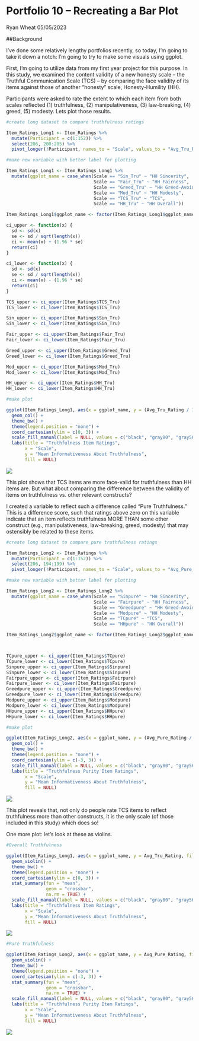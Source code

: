 Portfolio 10 – Recreating a Bar Plot
================
Ryan Wheat
05/05/2023

\##Background

I’ve done some relatively lengthy portfolios recently, so today, I’m
going to take it down a notch: I’m going to try to make some visuals
using ggplot.

First, I’m going to utilize data from my first year project for this
purpose. In this study, we examined the content validity of a new
honesty scale – the Truthful Communication Scale (TCS) – by comparing
the face validity of its items against those of another “honesty” scale,
Honesty-Humility (HH).

Participants were asked to rate the extent to which each item from both
scales reflected (1) truthfulness, (2) manipulativeness, (3)
law-breaking, (4) greed, (5) modesty. Lets plot those results.

``` r
#create long dataset to compare truthfulness ratings

Item_Ratings_Long1 <- Item_Ratings %>%
  mutate(Participant = c(1:152)) %>%
  select(206, 200:205) %>%
  pivot_longer(!Participant, names_to = "Scale", values_to = "Avg_Tru_Rating")

#make new variable with better label for plotting

Item_Ratings_Long1 <- Item_Ratings_Long1 %>%
  mutate(ggplot_name = case_when(Scale == "Sin_Tru" ~ "HH Sincerity",
                                 Scale == "Fair_Tru" ~ "HH Fairness",
                                 Scale == "Greed_Tru" ~ "HH Greed-Avoidance",
                                 Scale == "Mod_Tru" ~ "HH Modesty",
                                 Scale == "TCS_Tru" ~ "TCS",
                                 Scale == "HH_Tru" ~ "HH Overall"))

Item_Ratings_Long1$ggplot_name <- factor(Item_Ratings_Long1$ggplot_name, levels = c("TCS", "HH Sincerity", "HH Fairness", "HH Greed-Avoidance", "HH Modesty", "HH Overall"))

ci_upper <- function(x) {
  sd <- sd(x)
  se <- sd / sqrt(length(x))
  ci <- mean(x) + (1.96 * se)
  return(ci)
}

ci_lower <- function(x) {
  sd <- sd(x)
  se <- sd / sqrt(length(x))
  ci <- mean(x) - (1.96 * se)
  return(ci)
}

TCS_upper <- ci_upper(Item_Ratings$TCS_Tru)
TCS_lower <- ci_lower(Item_Ratings$TCS_Tru)

Sin_upper <- ci_upper(Item_Ratings$Sin_Tru)
Sin_lower <- ci_lower(Item_Ratings$Sin_Tru)

Fair_upper <- ci_upper(Item_Ratings$Fair_Tru)
Fair_lower <- ci_lower(Item_Ratings$Fair_Tru)

Greed_upper <- ci_upper(Item_Ratings$Greed_Tru)
Greed_lower <- ci_lower(Item_Ratings$Greed_Tru)

Mod_upper <- ci_upper(Item_Ratings$Mod_Tru)
Mod_lower <- ci_lower(Item_Ratings$Mod_Tru)

HH_upper <- ci_upper(Item_Ratings$HH_Tru)
HH_lower <- ci_lower(Item_Ratings$HH_Tru)

#make plot

ggplot(Item_Ratings_Long1, aes(x = ggplot_name, y = (Avg_Tru_Rating / 152), fill = ggplot_name)) +
  geom_col() +
  theme_bw() +
  theme(legend.position = "none") +
  coord_cartesian(ylim = c(0, 3)) +
  scale_fill_manual(label = NULL, values = c("black", "gray80", "gray56", "gray63", "gray50", "gray75")) +
  labs(title = "Truthfulness Item Ratings",
       x = "Scale",
       y = "Mean Informativeness About Truthfulness",
       fill = NULL)
```

![](Portfolio10_files/figure-gfm/overall-truthfulness-1.png)<!-- -->

This plot shows that TCS items are more face-valid for truthfulness than
HH items are. But what about comparing the difference between the
validity of items on truthfulness vs. other relevant constructs?

I created a variable to reflect such a difference called “Pure
Truthfulness.” This is a difference score, such that ratings above zero
on this variable indicate that an item reflects truthfulness MORE THAN
some other construct (e.g., manipulativeness, law-breaking, greed,
modesty) that may ostensibly be related to these items.

``` r
#create long dataset to compare pure truthfulness ratings

Item_Ratings_Long2 <- Item_Ratings %>%
  mutate(Participant = c(1:152)) %>%
  select(206, 194:199) %>%
  pivot_longer(!Participant, names_to = "Scale", values_to = "Avg_Pure_Rating")

#make new variable with better label for plotting

Item_Ratings_Long2 <- Item_Ratings_Long2 %>%
  mutate(ggplot_name = case_when(Scale == "Sinpure" ~ "HH Sincerity",
                                 Scale == "Fairpure" ~ "HH Fairness",
                                 Scale == "Greedpure" ~ "HH Greed-Avoidance",
                                 Scale == "Modpure" ~ "HH Modesty",
                                 Scale == "TCpure" ~ "TCS",
                                 Scale == "HHpure" ~ "HH Overall"))

Item_Ratings_Long2$ggplot_name <- factor(Item_Ratings_Long2$ggplot_name, levels = c("TCS", "HH Sincerity", "HH Fairness", "HH Greed-Avoidance", "HH Modesty", "HH Overall"))



TCpure_upper <- ci_upper(Item_Ratings$TCpure)
TCpure_lower <- ci_lower(Item_Ratings$TCpure)
Sinpure_upper <- ci_upper(Item_Ratings$Sinpure)
Sinpure_lower <- ci_lower(Item_Ratings$Sinpure)
Fairpure_upper <- ci_upper(Item_Ratings$Fairpure)
Fairpure_lower <- ci_lower(Item_Ratings$Fairpure)
Greedpure_upper <- ci_upper(Item_Ratings$Greedpure)
Greedpure_lower <- ci_lower(Item_Ratings$Greedpure)
Modpure_upper <- ci_upper(Item_Ratings$Modpure)
Modpure_lower <- ci_lower(Item_Ratings$Modpure)
HHpure_upper <- ci_upper(Item_Ratings$HHpure)
HHpure_lower <- ci_lower(Item_Ratings$HHpure)

#make plot

ggplot(Item_Ratings_Long2, aes(x = ggplot_name, y = (Avg_Pure_Rating / 152), fill = ggplot_name)) +
  geom_col() +
  theme_bw() +
  theme(legend.position = "none") +
  coord_cartesian(ylim = c(-3, 3)) +
  scale_fill_manual(label = NULL, values = c("black", "gray80", "gray56", "gray63", "gray50", "gray75")) +
  labs(title = "Truthfulness Purity Item Ratings",
       x = "Scale",
       y = "Mean Informativeness About Truthfulness",
       fill = NULL)
```

![](Portfolio10_files/figure-gfm/pure-truthfulness-1.png)<!-- -->

This plot reveals that, not only do people rate TCS items to reflect
truthfulness more than other constructs, it is the only scale (of those
included in this study) which does so!

One more plot: let’s look at these as violins.

``` r
#Overall Truthfulness

ggplot(Item_Ratings_Long1, aes(x = ggplot_name, y = Avg_Tru_Rating, fill = ggplot_name)) +
  geom_violin() +
  theme_bw() +
  theme(legend.position = "none") +
  coord_cartesian(ylim = c(0, 3)) +
  stat_summary(fun = "mean",
               geom = "crossbar",
               na.rm = TRUE) +
  scale_fill_manual(label = NULL, values = c("black", "gray80", "gray56", "gray63", "gray50", "gray75")) +
  labs(title = "Truthfulness Item Ratings",
       x = "Scale",
       y = "Mean Informativeness About Truthfulness",
       fill = NULL)
```

![](Portfolio10_files/figure-gfm/violin-tcs-1.png)<!-- -->

``` r
#Pure Truthfulness

ggplot(Item_Ratings_Long2, aes(x = ggplot_name, y = Avg_Pure_Rating, fill = ggplot_name)) +
  geom_violin() +
  theme_bw() +
  theme(legend.position = "none") +
  coord_cartesian(ylim = c(-3, 3)) +
  stat_summary(fun = "mean",
               geom = "crossbar",
               na.rm = TRUE) +
  scale_fill_manual(label = NULL, values = c("black", "gray80", "gray56", "gray63", "gray50", "gray75")) +
  labs(title = "Truthfulness Purity Item Ratings",
       x = "Scale",
       y = "Mean Informativeness About Truthfulness",
       fill = NULL)
```

![](Portfolio10_files/figure-gfm/violin-tcs-2.png)<!-- -->
